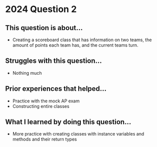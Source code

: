 
# 2024 Question 2

## This question is about...
 - Creating a scoreboard class that has information on two teams, the amount of points each team has, and the current teams turn.
   
## Struggles with this question...
 - Nothing much

## Prior experiences that helped...
 - Practice with the mock AP exam
 - Constructing entire classes 
## What I learned by doing this question...
 - More practice with creating classes with instance variables and methods and their return types
